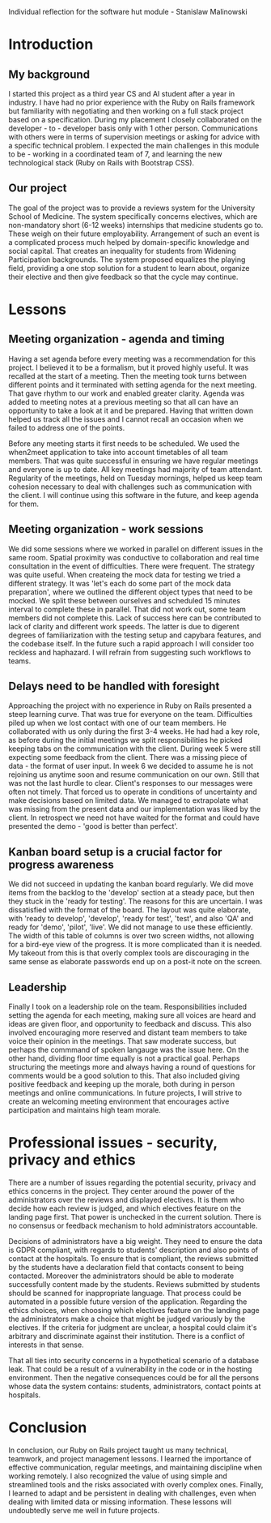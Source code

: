 
Individual reflection for the software hut module - Stanislaw Malinowski

# Introduction

## My background
I started this project as a third year CS and AI student after a year in industry.
I have had no prior experience with the Ruby on Rails framework but familiarity with negotiating and then working on a full stack project based on a specification. 
During my placement I closely collaborated on the developer - to - developer basis only with 1 other person. Communications with others were in terms of supervision meetings or asking for advice with a specific technical problem.
I expected the main challenges in this module to be - working in a coordinated team of 7, and learning the new technological stack (Ruby on Rails with Bootstrap CSS).

## Our project
The goal of the project was to provide a reviews system for the University School of Medicine. The system specifically concerns electives, which are non-mandatory short (6-12 weeks) internships that medicine students go to. These weigh on their future employability.
Arrangement of such an event is a complicated process much helped by domain-specific knowledge and social capital.
That creates an inequality for students from Widening Participation backgrounds.
The system proposed equalizes the playing field, providing a one stop solution for a student to learn about, organize their elective and then give feedback so that the cycle may continue.

# Lessons

## Meeting organization - agenda and timing
Having a set agenda before every meeting was a recommendation for this project. I believed it to be a formalism, but it proved highly useful.
It was recalled at the start of a meeting. Then the meeting took turns between different points and it terminated with setting agenda for the next meeting.
That gave rhythm to our work and enabled greater clarity. Agenda was added to meeting notes at a previous meeting so that all can have an opportunity to take a look at it and be prepared.
Having that written down helped us track all the issues and I cannot recall an occasion when we failed to address one of the points.

Before any meeting starts it first needs to be scheduled.
We used the when2meet application to take into account timetables of all team members.
That was quite successful in ensuring we have regular meetings and everyone is up to date. All key meetings had majority of team attendant. 
Regularity of the meetings, held on Tuesday mornings, helped us keep team cohesion necessary to deal with challenges such as communication with the client. 
I will continue using this software in the future, and keep agenda for them.

## Meeting organization - work sessions
We did some sessions where we worked in parallel on different issues in the same room. Spatial proximity was conductive to collaboration and real time consultation in the event of difficulties. There were frequent. The strategy was quite useful.
When createing the mock data for testing we tried a different strategy. 
It was 'let's each do some part of the mock data preparation', where we outlined the different object types that need to be mocked. 
We split these between ourselves and scheduled 15 minutes interval to complete these in parallel.
That did not work out, some team members did not complete this.
Lack of success here can be contributed to lack of clarity and different work speeds. 
The latter is due to digerent degrees of familiarization with the testing setup and capybara features, and the codebase itself.
In the future such a rapid approach I will consider too reckless and haphazard. I will refrain from suggesting such workflows to teams.

## Delays need to be handled with foresight
Approaching the project with no experience in Ruby on Rails presented a steep learning curve. That was true for everyone on the team.
Difficulties piled up when we lost contact with one of our team members. He collaborated with us only during the first 3-4 weeks.
He had had a key role, as before during the initial meetings we split responsibilities he picked keeping tabs on the communication with the client.
During week 5 were still expecting some feedback from the client. 
There was a missing piece of data - the format of user input.
In week 6 we decided to assume he is not rejoining us anytime soon and resume communication on our own.
Still that was not the last hurdle to clear.
Client's responses to our messages were often not timely. 
That forced us to operate in conditions of uncertainty and make decisions based on limited data.
We managed to extrapolate what was missing from the present data and our implementation was liked by the client. 
In retrospect we need not have waited for the format and could have presented the demo - 'good is better than perfect'.


## Kanban board setup is a crucial factor for progress awareness
We did not succeed in updating the kanban board regularly. We did move items from the backlog to the 'develop' section at a steady pace, but then they stuck in the 'ready for testing'. 
The reasons for this are uncertain.
I was dissatisfied with the format of the board. The layout was quite elaborate, with 'ready to develop', 'develop', 'ready for test', 'test', and also 'QA' and ready for 'demo', 'pilot', 'live'. We did not manage to use these efficiently. The width of this table of columns is over two screen widths, not allowing for a bird-eye view of the progress. It is more complicated than it is needed. 
My takeout from this is that overly complex tools are discouraging in the same sense as elaborate passwords end up on a post-it note on the screen.

## Leadership
Finally I took on a leadership role on the team. Responsibilities included setting the agenda for each meeting, making sure all voices are heard and ideas are given floor, and opportunity to feedback and discuss. 
This also involved encouraging more reserved and distant team members to take voice their opinion in the meetings. That saw moderate success, but perhaps the commmand of spoken langauge was the issue here.
On the other hand, dividing floor time equally is not a practical goal. Perhaps structuring the meetings more and always having a round of questions for comments would be a good solution to this.
That also included giving positive feedback and keeping up the morale, both during in person meetings and online communications. 
In future projects, I will strive to create an welcoming meeting environment that encourages active participation and maintains high team morale.


# Professional issues - security, privacy and ethics

There are a number of issues regarding the potential security, privacy and ethics concerns in the project. They center around the power of the administrators over the reviews and displayed electives. It is them who decide how each review is judged, and which electives feature on the landing page first. That power is unchecked in the current solution. There is no consensus or feedback mechanism to hold administrators accountable. 

Decisions of administrators have a big weight. They need to ensure the data is GDPR compliant, with regards to students' description and also points of contact at the hospitals. To ensure that is compliant, the reviews submitted by the students have a declaration field that contacts consent to being contacted. 
Moreover the administrators should be able to moderate successfully content made by the students. Reviews submitted by students should be scanned for inappropriate language. That process could be automated in a possible future version of the application.
Regarding the ethics choices, when choosing which electives feature on the landing page the administrators make a choice that might be judged variously by the electives. If the criteria for judgment are unclear, a hospital could claim it's arbitrary and discriminate against their institution. There is a conflict of interests in that sense.

That all ties into security concerns in a hypothetical scenario of a database leak. That could be a result of a vulnerability in the code or in the hosting environment.
Then the negative consequences could be for all the persons whose data the system contains: students, administrators, contact points at hospitals.

# Conclusion
In conclusion, our Ruby on Rails project taught us many technical, teamwork, and project management lessons. I learned the importance of effective communication, regular meetings, and maintaining discipline when working remotely. I also recognized the value of using simple and streamlined tools and the risks associated with overly complex ones.
Finally, I learned to adapt and be persistent in dealing with challenges, even when dealing with limited data or missing information. These lessons will undoubtedly serve me well in future projects.
